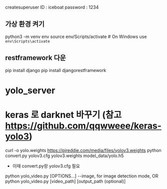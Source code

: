 createsuperuser
ID : iceboat
password : 1234

## 가상 환경 켜기
python3 -m venv env
source env/Scripts/activate  # On Windows use `env\Scripts\activate`

## restframework 다운
pip install django
pip install djangorestframework
# yolo_server


# keras 로 darknet 바꾸기 (참고 https://github.com/qqwweee/keras-yolo3)
curl -o yolo.weights https://pjreddie.com/media/files/yolov3.weights
python convert.py yolov3.cfg yolov3.weights model_data/yolo.h5
- 이때 convert.py랑 yolov3.cfg 필요

python yolo_video.py [OPTIONS...] --image, for image detection mode, OR
python yolo_video.py [video_path] [output_path (optional)]

